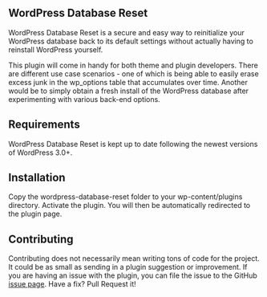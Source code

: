 WordPress Database Reset
------------------------

WordPress Database Reset is a secure and easy way to reinitialize your WordPress 
database back to its default settings without actually having to reinstall WordPress yourself.

This plugin will come in handy for both theme and plugin developers. There are different
use case scenarios - one of which is being able to easily erase excess junk in the wp_options
table that accumulates over time. Another would be to simply obtain a fresh install of
the WordPress database after experimenting with various back-end options.

Requirements
------------

WordPress Database Reset is kept up to date following the newest versions of WordPress 3.0+.

Installation
------------

Copy the wordpress-database-reset folder to your wp-content/plugins directory. 
Activate the plugin. You will then be automatically redirected to the plugin page.

Contributing
------------

Contributing does not necessarily mean writing tons of code for the project. It could be as small
as sending in a plugin suggestion or improvement. If you are having an issue with the plugin,
you can file the issue to the GitHub [issue page][1]. Have a fix? Pull Request it!

[1]: https://github.com/chrisberthe/wordpress-database-reset/issues